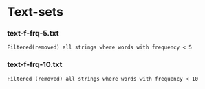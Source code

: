 
# Text-sets

### text-f-frq-5.txt
```
Filtered(removed) all strings where words with frequency < 5
```


### text-f-frq-10.txt
```
Filtered (removed) all strings where words with frequency < 10
```
